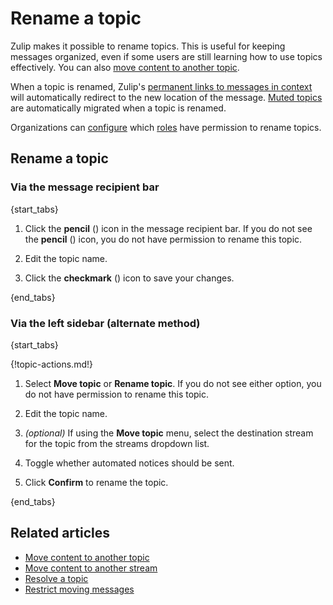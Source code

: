 # Rename a topic

Zulip makes it possible to rename topics. This is useful for keeping messages
organized, even if some users are still learning how to use topics effectively.
You can also [move content to another
topic](/help/move-content-to-another-topic).

When a topic is renamed, Zulip's [permanent links to messages in
context](/help/link-to-a-message-or-conversation#get-a-link-to-a-specific-message)
will automatically redirect to the new location of the message. [Muted
topics](/help/mute-a-topic) are automatically migrated when a topic is renamed.

Organizations can [configure](/help/restrict-moving-messages) which
[roles](/help/roles-and-permissions) have permission to rename topics.

## Rename a topic

### Via the message recipient bar

{start_tabs}

1. Click the **pencil** (<i class="fa fa-pencil"></i>) icon in the message
   recipient bar. If you do not see the **pencil** (<i class="fa
   fa-pencil"></i>) icon, you do not have permission to rename this topic.

1. Edit the topic name.

1. Click the **checkmark** (<i class="fa fa-check"></i>) icon to save your changes.

{end_tabs}

### Via the left sidebar (alternate method)

{start_tabs}

{!topic-actions.md!}

1. Select **Move topic** or **Rename topic**. If you do not see either option,
   you do not have permission to rename this topic.

1. Edit the topic name.

1. _(optional)_  If using the **Move topic** menu, select the destination stream
   for the topic from the streams dropdown list.

1. Toggle whether automated notices should be sent.

1. Click **Confirm** to rename the topic.

{end_tabs}

## Related articles

* [Move content to another topic](/help/move-content-to-another-topic)
* [Move content to another stream](/help/move-content-to-another-stream)
* [Resolve a topic](/help/resolve-a-topic)
* [Restrict moving messages](/help/restrict-moving-messages)
